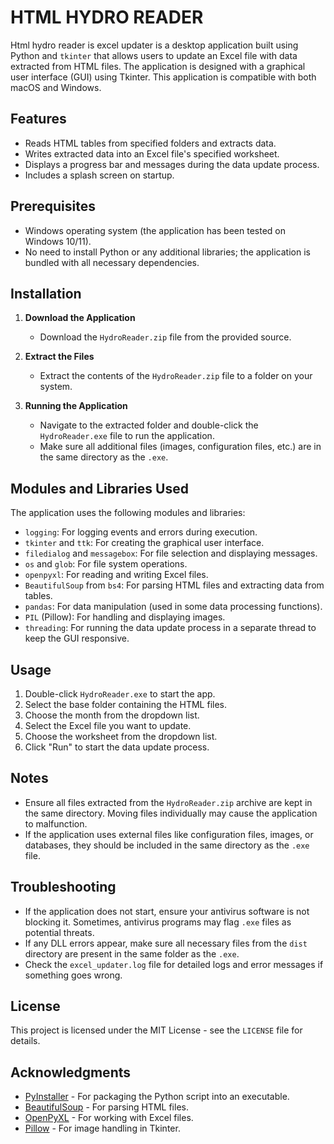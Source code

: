 # HTML HYDRO READER

Html hydro reader is excel updater is a desktop application built using Python and `tkinter` that allows users to update an Excel file with data extracted from HTML files. The application is designed with a graphical user interface (GUI) using Tkinter. This application is compatible with both macOS and Windows.

## Features

- Reads HTML tables from specified folders and extracts data.
- Writes extracted data into an Excel file's specified worksheet.
- Displays a progress bar and messages during the data update process.
- Includes a splash screen on startup.

## Prerequisites

- Windows operating system (the application has been tested on Windows 10/11).
- No need to install Python or any additional libraries; the application is bundled with all necessary dependencies.

## Installation

1. **Download the Application**

   - Download the `HydroReader.zip` file from the provided source.

2. **Extract the Files**

   - Extract the contents of the `HydroReader.zip` file to a folder on your system.

3. **Running the Application**
   - Navigate to the extracted folder and double-click the `HydroReader.exe` file to run the application.
   - Make sure all additional files (images, configuration files, etc.) are in the same directory as the `.exe`.

## Modules and Libraries Used

The application uses the following modules and libraries:

- `logging`: For logging events and errors during execution.
- `tkinter` and `ttk`: For creating the graphical user interface.
- `filedialog` and `messagebox`: For file selection and displaying messages.
- `os` and `glob`: For file system operations.
- `openpyxl`: For reading and writing Excel files.
- `BeautifulSoup` from `bs4`: For parsing HTML files and extracting data from tables.
- `pandas`: For data manipulation (used in some data processing functions).
- `PIL` (Pillow): For handling and displaying images.
- `threading`: For running the data update process in a separate thread to keep the GUI responsive.

## Usage

1. Double-click `HydroReader.exe` to start the app.
2. Select the base folder containing the HTML files.
3. Choose the month from the dropdown list.
4. Select the Excel file you want to update.
5. Choose the worksheet from the dropdown list.
6. Click "Run" to start the data update process.

## Notes

- Ensure all files extracted from the `HydroReader.zip` archive are kept in the same directory. Moving files individually may cause the application to malfunction.
- If the application uses external files like configuration files, images, or databases, they should be included in the same directory as the `.exe` file.

## Troubleshooting

- If the application does not start, ensure your antivirus software is not blocking it. Sometimes, antivirus programs may flag `.exe` files as potential threats.
- If any DLL errors appear, make sure all necessary files from the `dist` directory are present in the same folder as the `.exe`.
- Check the `excel_updater.log` file for detailed logs and error messages if something goes wrong.

## License

This project is licensed under the MIT License - see the `LICENSE` file for details.

## Acknowledgments

- [PyInstaller](https://www.pyinstaller.org/) - For packaging the Python script into an executable.
- [BeautifulSoup](https://www.crummy.com/software/BeautifulSoup/) - For parsing HTML files.
- [OpenPyXL](https://openpyxl.readthedocs.io/) - For working with Excel files.
- [Pillow](https://python-pillow.org/) - For image handling in Tkinter.
